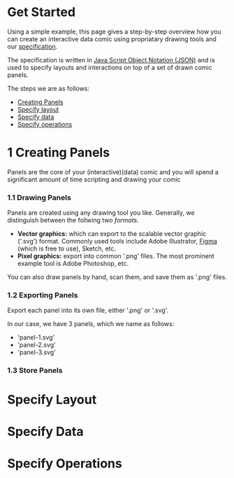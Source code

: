 # Get Started

Using a simple example, this page gives a step-by-step overview how you can create an interactive data comic using propriatary drawing tools and our [specification](documentation.html). 

The specification is written in [Java Script Object Notation (JSON)](https://en.wikipedia.org/wiki/JSON) and is used to specify layouts and interactions on top of a set of drawn comic panels.   

The steps we  are as follows: 
* [Creating Panels](#creating-panels)
* [Specify layout](#specify-layout)
* [Specify data](#specify-data)
* [Specify operations](#specify-operations)


# 1 Creating Panels

Panels are the core of your (interactive)(data) comic and you will spend a significant amount of time scripting and drawing your comic

### 1.1 Drawing Panels

Panels are created using any drawing tool you like. Generally, we distinguish between the follwing two *formats*. 
* **Vector graphics:** which can export to the scalable vector graphic ('.svg') format. Commonly used tools include Adobe Illustrator, [Figma](https://www.figma.com) (which is free to use), Sketch, etc. 
* **Pixel graphics:** export into common '.png' files. The most prominent example tool is Adobe Photoshop, etc.

You can also draw panels by hand, scan them, and save them as '.png' files. 

### 1.2 Exporting Panels
Export each panel into its own file, either '.png' or '.svg'.

In our case, we have 3 panels, which we name as follows: 
* 'panel-1.svg'
* 'panel-2.svg'
* 'panel-3.svg'


### 1.3 Store Panels



# Specify Layout



# Specify Data



# Specify Operations
